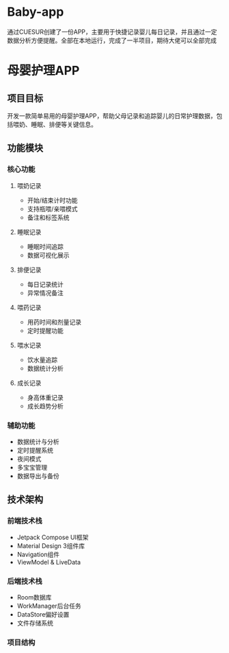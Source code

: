 # Baby-app
通过CUESUR创建了一份APP，主要用于快捷记录婴儿每日记录，并且通过一定数据分析方便提醒。全部在本地运行，完成了一半项目，期待大佬可以全部完成

# 母婴护理APP
## 项目目标
开发一款简单易用的母婴护理APP，帮助父母记录和追踪婴儿的日常护理数据，包括喂奶、睡眠、排便等关键信息。

## 功能模块

### 核心功能
1. 喂奶记录
   - 开始/结束计时功能
   - 支持瓶喂/亲喂模式
   - 备注和标签系统
   
2. 睡眠记录
   - 睡眠时间追踪
   - 数据可视化展示
   
3. 排便记录
   - 每日记录统计
   - 异常情况备注
   
4. 喂药记录
   - 用药时间和剂量记录
   - 定时提醒功能
   
5. 喂水记录
   - 饮水量追踪
   - 数据统计分析
   
6. 成长记录
   - 身高体重记录
   - 成长趋势分析

### 辅助功能
- 数据统计与分析
- 定时提醒系统
- 夜间模式
- 多宝宝管理
- 数据导出与备份

## 技术架构

### 前端技术栈
- Jetpack Compose UI框架
- Material Design 3组件库
- Navigation组件
- ViewModel & LiveData

### 后端技术栈
- Room数据库
- WorkManager后台任务
- DataStore偏好设置
- 文件存储系统

### 项目结构 
